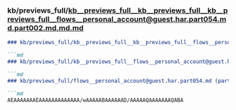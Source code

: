 ### kb/previews_full/kb__previews_full__kb__previews_full__kb__previews_full__flows__personal_account@guest.har.part054.md.part002.md.md.md

```md
### kb/previews_full/kb__previews_full__kb__previews_full__flows__personal_account@guest.har.part054.md.part002.md.md

```md
### kb/previews_full/kb__previews_full__flows__personal_account@guest.har.part054.md.part002.md

```md
### kb/previews_full/flows__personal_account@guest.har.part054.md (part 002)

```md
AEAAAAAAAEAAAAAAAAAAAAA/wAAAAABAAAAAAD/AAAAAQAAAAAAAQABA
```

```

```

```

```
